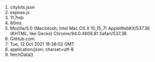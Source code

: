 1) citylots.json
2) expose.js
3) 11.7mb
4) 80ms
5) Mozilla/5.0 (Macintosh; Intel Mac OS X 10_15_7) AppleWebKit/537.36 (KHTML, like Gecko) Chrome/94.0.4606.81 Safari/537.36
6) GitHub.com
7) Tue, 12 Oct 2021 18:38:02 GMT
8) application/json; charset=utf-8
9) fetchData()